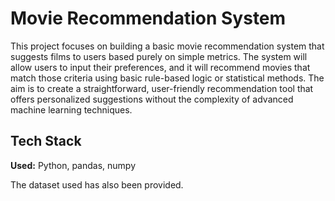 
# Movie Recommendation System

This project focuses on building a basic movie recommendation system that suggests films to users based purely on simple metrics. The system will allow users to input their preferences, and it will recommend movies that match those criteria using basic rule-based logic or statistical methods. The aim is to create a straightforward, user-friendly recommendation tool that offers personalized suggestions without the complexity of advanced machine learning techniques.



## Tech Stack

**Used:** Python, pandas, numpy 

The dataset used has also been provided.



